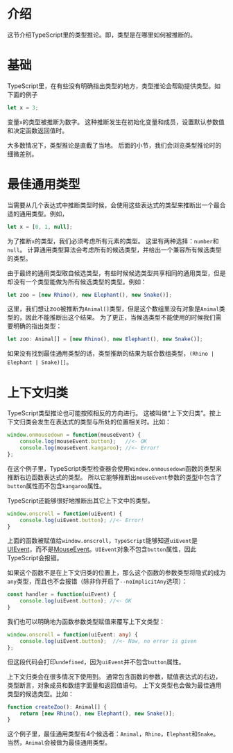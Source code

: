 # 介绍

这节介绍TypeScript里的类型推论。即，类型是在哪里如何被推断的。

# 基础

TypeScript里，在有些没有明确指出类型的地方，类型推论会帮助提供类型。如下面的例子

```ts
let x = 3;
```

变量`x`的类型被推断为数字。
这种推断发生在初始化变量和成员，设置默认参数值和决定函数返回值时。

大多数情况下，类型推论是直截了当地。
后面的小节，我们会浏览类型推论时的细微差别。

# 最佳通用类型

当需要从几个表达式中推断类型时候，会使用这些表达式的类型来推断出一个最合适的通用类型。例如，

```ts
let x = [0, 1, null];
```

为了推断`x`的类型，我们必须考虑所有元素的类型。
这里有两种选择：`number`和`null`。
计算通用类型算法会考虑所有的候选类型，并给出一个兼容所有候选类型的类型。

由于最终的通用类型取自候选类型，有些时候候选类型共享相同的通用类型，但是却没有一个类型能做为所有候选类型的类型。例如：

```ts
let zoo = [new Rhino(), new Elephant(), new Snake()];
```

这里，我们想让zoo被推断为`Animal[]`类型，但是这个数组里没有对象是`Animal`类型的，因此不能推断出这个结果。
为了更正，当候选类型不能使用的时候我们需要明确的指出类型：

```ts
let zoo: Animal[] = [new Rhino(), new Elephant(), new Snake()];
```

如果没有找到最佳通用类型的话，类型推断的结果为联合数组类型，`(Rhino | Elephant | Snake)[]`。

# 上下文归类

TypeScript类型推论也可能按照相反的方向进行。
这被叫做“上下文归类”。按上下文归类会发生在表达式的类型与所处的位置相关时。比如：

```ts
window.onmousedown = function(mouseEvent) {
    console.log(mouseEvent.button);   //<- OK
    console.log(mouseEvent.kangaroo); //<- Error!
};
```

在这个例子里，TypeScript类型检查器会使用`Window.onmousedown`函数的类型来推断右边函数表达式的类型。
所以它能够推断出`mouseEvent`参数的[类型](https://developer.mozilla.org/en-US/docs/Web/API/MouseEvent)中包含了`button`属性而不包含`kangaroo`属性。

TypeScript还能够很好地推断出其它上下文中的类型。

```ts
window.onscroll = function(uiEvent) {
    console.log(uiEvent.button); //<- Error!
}
```

上面的函数被赋值给`window.onscroll`，`TypeScript`能够知道`uiEvent`是[UIEvent](https://developer.mozilla.org/en-US/docs/Web/API/UIEvent)，而不是[MouseEvent](https://developer.mozilla.org/en-US/docs/Web/API/MouseEvent)。`UIEvent`对象不包含`button`属性，因此TypeScript会报错。

如果这个函数不是在上下文归类的位置上，那么这个函数的参数类型将隐式的成为`any`类型，而且也不会报错（除非你开启了`--noImplicitAny`选项）：

```ts
const handler = function(uiEvent) {
    console.log(uiEvent.button); //<- OK
}
```

我们也可以明确地为函数参数类型赋值来覆写上下文类型：

```ts
window.onscroll = function(uiEvent: any) {
    console.log(uiEvent.button);  //<- Now, no error is given
};
```

但这段代码会打印`undefined`，因为`uiEvent`并不包含`button`属性。

上下文归类会在很多情况下使用到。
通常包含函数的参数，赋值表达式的右边，类型断言，对象成员和数组字面量和返回值语句。
上下文类型也会做为最佳通用类型的候选类型。比如：

```ts
function createZoo(): Animal[] {
    return [new Rhino(), new Elephant(), new Snake()];
}
```

这个例子里，最佳通用类型有4个候选者：`Animal`，`Rhino`，`Elephant`和`Snake`。
当然，`Animal`会被做为最佳通用类型。

